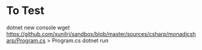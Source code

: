 # To Test

dotnet new console
wget https://github.com/xunilrj/sandbox/blob/master/sources/csharp/monadicsharp/Program.cs > Program.cs
dotnet run
